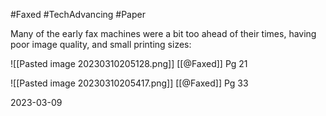 #Faxed #TechAdvancing #Paper 

Many of the early fax machines were a bit too ahead of their times, having poor image quality, and small printing sizes:

![[Pasted image 20230310205128.png]]
[[@Faxed]] Pg 21

![[Pasted image 20230310205417.png]]
[[@Faxed]] Pg 33

2023-03-09
